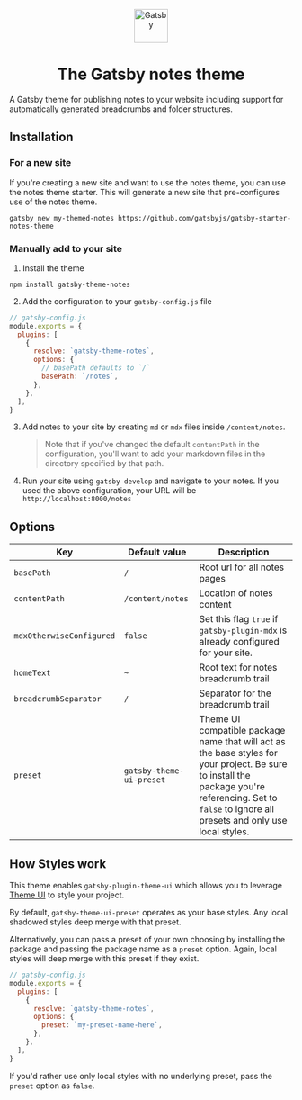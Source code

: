 <p align="center">
  <a href="https://www.gatsbyjs.com">
    <img alt="Gatsby" src="https://www.gatsbyjs.com/Gatsby-Monogram.svg" width="60" />
  </a>
</p>
<h1 align="center">
  The Gatsby notes theme
</h1>

A Gatsby theme for publishing notes to your website including support for automatically generated breadcrumbs and folder structures.

## Installation

### For a new site

If you're creating a new site and want to use the notes theme, you can use the notes theme starter. This will generate a new site that pre-configures use of the notes theme.

```shell
gatsby new my-themed-notes https://github.com/gatsbyjs/gatsby-starter-notes-theme
```

### Manually add to your site

1. Install the theme

```shell
npm install gatsby-theme-notes
```

2. Add the configuration to your `gatsby-config.js` file

```js
// gatsby-config.js
module.exports = {
  plugins: [
    {
      resolve: `gatsby-theme-notes`,
      options: {
        // basePath defaults to `/`
        basePath: `/notes`,
      },
    },
  ],
}
```

3. Add notes to your site by creating `md` or `mdx` files inside `/content/notes`.

   > Note that if you've changed the default `contentPath` in the configuration, you'll want to add your markdown files in the directory specified by that path.

4. Run your site using `gatsby develop` and navigate to your notes. If you used the above configuration, your URL will be `http://localhost:8000/notes`

## Options

| Key                      | Default value            | Description                                                                                                                                                                                            |
| ------------------------ | ------------------------ | ------------------------------------------------------------------------------------------------------------------------------------------------------------------------------------------------------ |
| `basePath`               | `/`                      | Root url for all notes pages                                                                                                                                                                           |
| `contentPath`            | `/content/notes`         | Location of notes content                                                                                                                                                                              |
| `mdxOtherwiseConfigured` | `false`                  | Set this flag `true` if `gatsby-plugin-mdx` is already configured for your site.                                                                                                                       |
| `homeText`               | `~`                      | Root text for notes breadcrumb trail                                                                                                                                                                   |
| `breadcrumbSeparator`    | `/`                      | Separator for the breadcrumb trail                                                                                                                                                                     |
| `preset`                 | `gatsby-theme-ui-preset` | Theme UI compatible package name that will act as the base styles for your project. Be sure to install the package you're referencing. Set to `false` to ignore all presets and only use local styles. |

## How Styles work

This theme enables `gatsby-plugin-theme-ui` which allows you to leverage [Theme UI](https://theme-ui.com/) to style your project.

By default, `gatsby-theme-ui-preset` operates as your base styles. Any local shadowed styles deep merge with that preset.

Alternatively, you can pass a preset of your own choosing by installing the package and passing the package name as a `preset` option. Again, local styles will deep merge with this preset if they exist.

```js
// gatsby-config.js
module.exports = {
  plugins: [
    {
      resolve: `gatsby-theme-notes`,
      options: {
        preset: `my-preset-name-here`,
      },
    },
  ],
}
```

If you'd rather use only local styles with no underlying preset, pass the `preset` option as `false`.
